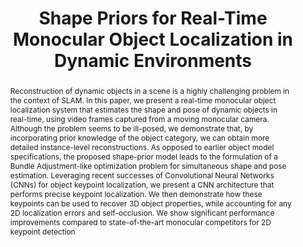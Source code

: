 ---
layout: project-page-new
title: "Shape Priors for Real-Time Monocular Object Localization in Dynamic Environments"
authors:
  - name: J. Krishna Murthy
    sup: 1
  - name: Sarthak Sharma
    sup: 1
  - name: K. Madhava Krishna
    sup: 1
affiliations:
  - name: IIIT Hyderabad, India
    link: https://robotics.iiit.ac.in
    sup: 1
permalink: /publications/2017/Murthy_Shape-Priors/
abstract: "Reconstruction of dynamic objects in a scene is a highly challenging problem in the context of SLAM. In this paper, we present a real-time monocular object localization system that estimates the shape and pose of dynamic objects in real-time, using video frames captured from a moving monocular camera. Although the problem seems to be ill-posed, we demonstrate that, by incorporating prior knowledge of the object category, we can obtain more detailed instance-level reconstructions. As opposed to earlier object model specifications, the proposed shape-prior model leads to the formulation of a Bundle Adjustment-like optimization problem for simultaneous shape and pose estimation. Leveraging recent successes of Convolutional Neural Networks (CNNs) for object keypoint localization, we present a CNN architecture that performs precise keypoint localization. We then demonstrate how these keypoints can be used to recover 3D object properties, while accounting for any 2D localization errors and self-occlusion. We show significant performance improvements compared to state-of-the-art monocular competitors for 2D keypoint detection"
paper: https://robotics.iiit.ac.in/uploads/Main/Publications/resources/Murthy_et_al_iros17/2017_iros_paper.pdf
video: https://robotics.iiit.ac.in/uploads/Main/Publications/resources/Murthy_et_al_iros17/IROS_2017.mp4
# iframe: https://www.youtube.com/embed/jhjskX4FQwA

---